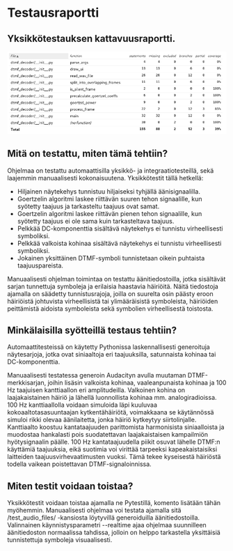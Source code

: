 # Testausraportti

## Yksikkötestauksen kattavuusraportti.
![Kuvankaappaus kattavuusraportista](https://raw.githubusercontent.com/ogveeti/tiralabra/refs/heads/main/Dokumentaatio/test_coverage.png)

## Mitä on testattu, miten tämä tehtiin?
Ohjelmaa on testattu automaattisilla yksikkö- ja integraatiotesteillä, sekä laajemmin manuaalisesti kokonaisuutena.
Yksikkötestit tällä hetkellä:

 - Hiljainen näytekehys tunnistuu hiljaiseksi tyhjällä äänisignaalilla.
 - Goertzelin algoritmi laskee riittävän suuren tehon signaalille, kun syötetty taajuus ja tarkasteltu taajuus ovat samat.
 - Goertzelin algoritmi laskee riittävän pienen tehon signaalille, kun syötetty taajuus ei ole sama kuin tarkasteltava taajuus.
 - Pelkkää DC-komponenttia sisältävä näytekehys ei tunnistu virheellisesti symboliksi.
 - Pelkkää valkoista kohinaa sisältävä näytekehys ei tunnistu virheellisesti symboliksi.
 - Jokainen yksittäinen DTMF-symboli tunnistetaan oikein puhtaista taajuuspareista.

Manuaalisesti ohjelman toimintaa on testattu äänitiedostoilla, jotka sisältävät sarjan tunnettuja symboleja ja erilaisia haastavia häiriöitä. Näitä tiedostoja ajamalla on säädetty tunnistusrajoja, joilla on suurelta osin päästy eroon häiriöistä johtuvista virheellisistä tai ylimääräisistä symboleista, häiriöiden peittämistä aidoista symboleista sekä symbolien virheellisestä toistosta.

## Minkälaisilla syötteillä testaus tehtiin?
Automaattitesteissä on käytetty Pythonissa laskennallisesti generoituja näytesarjoja, jotka ovat siniaaltoja eri taajuuksilla, satunnaista kohinaa tai DC-komponenttia.

Manuaalisesti testatessa generoin Audacityn avulla muutaman DTMF-merkkisarjan, joihin lisäsin valkoista kohinaa, vaaleanpunaista kohinaa ja 100 Hz taajuisen kanttiaallon eri amplitudeilla. Valkoinen kohina on laajakaistainen häiriö ja lähellä luonnollista kohinaa mm. analogiradioissa. 100 Hz kanttiaallolla voidaan simuloida läpi kuuluvaa kokoaaltotasasuuntaajan kytkentähäiriötä, voimakkaana se käytännössä simuloi rikki olevaa äänilaitetta, jonka häiriö kytkeytyy siirtolinjalle. Kanttiaalto koostuu kantataajuuden parittomista harmonisista siniaalloista ja muodostaa hankalasti pois suodatettavan laajakaistaisen kampailmiön hyötysignaalin päälle. 100 Hz kantataajuudella piikit osuvat lähelle DTMF:n käyttämiä taajuuksia, eikä suotimia voi virittää tarpeeksi kapeakaistaisiksi laitteiden taajuusvirhevaatimusten vuoksi. Tämä tekee kyseisestä häiriöstä todella vaikean poistettavan DTMF-signaloinnissa.

## Miten testit voidaan toistaa?
Yksikkötestit voidaan toistaa ajamalla ne Pytestillä, komento lisätään tähän myöhemmin.
Manuaalisesti ohjelmaa voi testata ajamalla sitä /test_audio_files/ -kansiosta löytyvillä generoiduilla äänitiedostoilla. Valinnainen käynnistysparametri --realtime ajaa ohjelmaa suunnilleen äänitiedoston normaalissa tahdissa, jolloin on helppo tarkastella yksittäisiä tunnistettuja symboleja visuaalisesti.
